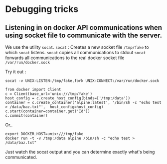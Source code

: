 # Debugging tricks

## Listening in on docker API communications when using socket file to communicate with the server.

We use the utility `socat`. `socat` : 
Creates a new socket file `/tmp/fake` to which `socat` listens.
`socat` copies all communications to stdout
`socat` forwards all communications to the real docker socket file `/var/run/docker.sock`

Try it out : 

```
socat -v UNIX-LISTEN:/tmp/fake,fork UNIX-CONNECT:/var/run/docker.sock
```

```
from docker import Client
c = Client(base_url='unix:///tmp/fake')
host_config = c.create_host_config(binds=['/tmp:/data'])
container = c.create_container('alpine:latest', '/bin/sh -c "echo test > /data/baz.txt"',  host_config=host_config)
c.start(container=container.get('Id'))
c.commit(container)
```

Or.. 

```
export DOCKER_HOST=unix:///tmp/fake
docker run -t -v /tmp:/data alpine /bin/sh -c "echo test > /data/baz.txt"
```

Just watch the socat output and you can determine exactly what's being communicated.
